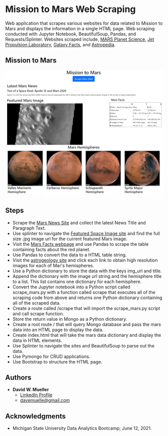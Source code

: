 # Mission to Mars Web Scraping

Web application that scrapes various websites for data related to Mission to Mars and displays the information in a single HTML page. Web scraping conducted with Jupyter Notebook, BeautifulSoup, Pandas, and Requests/Splinter. Websites scraped include, [MARS Planet Science](https://redplanetscience.com/), [Jet Propulsion Laboratory](https://spaceimages-mars.com/), [Galaxy Facts](https://galaxyfacts-mars.com/), and [Astropedia](https://marshemispheres.com/).

## Mission to Mars

![ mission_to_mars_screenshot1.png](Images/Screenshots/mission_to_mars_screenshot1.png)

## Steps

- Scrape the [Mars News Site]( https://redplanetscience.com/) and collect the latest News Title and Paragraph Text.
- Use splinter to navigate the [Featured Space Image site](https://spaceimages-mars.com/) and find the full size .jpg image url for the current featured Mars image.
-	Visit the [Mars Facts webpage](https://galaxyfacts-mars.com/) and use Pandas to scrape the table containing facts about the red planet.
-	Use Pandas to convert the data to a HTML table string.
-	Visit the [astrogeology site](https://marshemispheres.com/) and click each link to obtain high resolution images for each of Mar's hemispheres.
-	Use a Python dictionary to store the data with the keys img_url and title.
-	Append the dictionary with the image url string and the hemisphere title to a list. This list contains one dictionary for each hemisphere.
-	Convert the Jupyter notebook into a Python script called scrape_mars.py with a function called scrape that executes all of the scraping code from above and returns one Python dictionary containing all of the scraped data.
-	Create a route called /scrape that will import the scrape_mars.py script and call scrape function.
-	Store the return value in Mongo as a Python dictionary.
-	Create a root route / that will query Mongo database and pass the mars data into an HTML page to display the data.
-	Create index.html that will take the mars data dictionary and display the data in HTML elements.
-	Use Splinter to navigate the sites and BeautifulSoup to parse out the data.
- Use Pymongo for CRUD applications.
- Use Bootstrap to structure the HTML page.

## Authors

- **David W. Mueller**
  - [LinkedIn Profile](https://www.linkedin.com/in/davidwaltermueller/)
  - davemuelle@gmail.com

## Acknowledgments

- Michigan State University Data Analytics Bootcamp; June 12, 2021.
